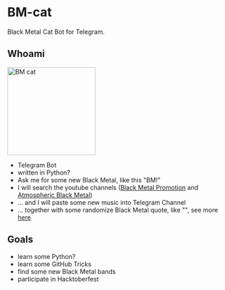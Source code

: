 # BM-cat

Black Metal Cat Bot for Telegram.

## Whoami

<img src="https://user-images.githubusercontent.com/2839811/47450333-4589fb80-d7c5-11e8-85e9-9d242fc01063.jpg" alt="BM cat" width="200" height="200">  

- Telegram Bot
- written in Python? 
- Ask me for some new Black Metal, like this "BM!"
- I will search the youtube channels ([Black Metal Promotion](https://www.youtube.com/channel/UCzCWehBejA23yEz3zp7jlcg) and [Atmospheric Black Metal](https://www.youtube.com/channel/UCDLkzWN1rHY4eYkGnVruHVw))
- ... and I will paste some new music into Telegram Channel
- ... together with some randomize Black Metal quote, like "", see more [here](https://steemit.com/music/@worldofmusic/black-metal-most-creepy-quotes)

## Goals

- learn some Python?
- learn some GitHub Tricks
- find some new Black Metal bands
- participate in Hacktoberfest

